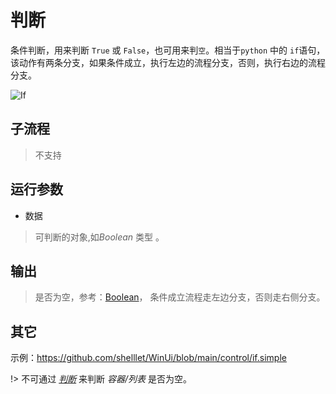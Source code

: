 # 判断 
条件判断，用来判断 `True` 或 `False`，也可用来判`空`。相当于`python` 中的 `if`语句，该动作有两条分支，如果条件成立，执行左边的流程分支，否则，执行右边的流程分支。


![If](./images/01.png ':size=90%')

## 子流程

> 不支持

## 运行参数

* 数据
> 可判断的对象,如*Boolean* 类型 。


## 输出

> 是否为空，参考：[Boolean](./types/Boolean.md)， 条件成立流程走左边分支，否则走右侧分支。

## 其它

示例：https://github.com/shelllet/WinUi/blob/main/control/if.simple






!> 不可通过 *[判断](./If.md)* 来判断 *容器/列表* 是否为空。